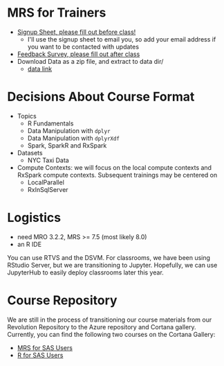 MRS for Trainers
================

+ [Signup Sheet, please fill out before class!](https://onedrive.live.com/redir?resid=38B5EC7C9195C01B!224&authkey=!ABNM-z62PPZ2KC8&ithint=file%2cxlsx)
    * I'll use the signup sheet to email you, so add your email address if you want to be contacted with updates
+ [Feedback Survey, please fill out after class](https://www.surveymonkey.com/r/HZFVHR8)
+ Download Data as a zip file, and extract to data dir/
    * [data link](https://alizaidi.blob.core.windows.net/training/data.zip)

# Decisions About Course Format

+ Topics
    * R Fundamentals
    * Data Manipulation with `dplyr`
    * Data Manipulation with `dplyrXdf`
    * Spark, SparkR and RxSpark
+ Datasets
    * NYC Taxi Data
+ Compute Contexts: we will focus on the local compute contexts and RxSpark compute contexts. Subsequent trainings may be centered on
    * LocalParallel
    * RxInSqlServer

# Logistics
+ need MRO 3.2.2, MRS >= 7.5 (most likely 8.0)
+ an R IDE

You can use RTVS and the DSVM. For classrooms, we have been using RStudio Server, but we are transitioning to Jupyter. Hopefully, we can use JupyterHub to easily deploy classrooms later this year.

# Course Repository

We are still in the process of transitioning our course materials from our Revolution Repository to the Azure repository and Cortana gallery. Currently, you can find the following two courses on the Cortana Gallery:

* [MRS for SAS Users](https://github.com/Azure/Cortana-Intelligence-Gallery-Content/blob/master/Tutorials/MRS-for-SAS-Users/MRS%20for%20SAS%20Users.md)
* [R for SAS Users](https://github.com/Azure/Cortana-Intelligence-Gallery-Content/blob/master/Tutorials/R-for-SAS-Users/R%20for%20SAS%20Users.md)


